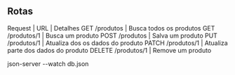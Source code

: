 ## Rotas

Request |	 URL	 | Detalhes
GET	      /produtos  | Busca todos os produtos
GET	     /produtos/1 | Busca um produto
POST	/produtos	 | Salva um produto
PUT	    /produtos/1	 | Atualiza dos os dados do produto
PATCH	/produtos/1	 | Atualiza parte dos dados do produto
DELETE	/produtos/1	 | Remove um produto


json-server --watch db.json
